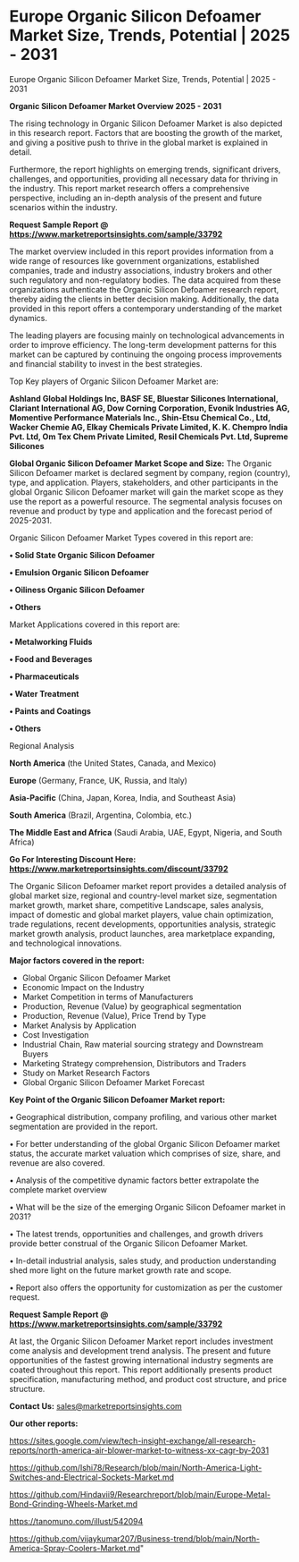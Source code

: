 # Europe Organic Silicon Defoamer Market Size, Trends, Potential | 2025 - 2031
Europe Organic Silicon Defoamer Market Size, Trends, Potential | 2025 - 2031

<Strong> Organic Silicon Defoamer Market Overview 2025 - 2031</strong>

The rising technology in Organic Silicon Defoamer Market is also depicted in this research report. Factors that are boosting the growth of the market, and giving a positive push to thrive in the global market is explained in detail.

Furthermore, the report highlights on emerging trends, significant drivers, challenges, and opportunities, providing all necessary data for thriving in the industry. This report market research offers a comprehensive perspective, including an in-depth analysis of the present and future scenarios within the industry.

<strong>Request Sample Report @ <a href=https://www.marketreportsinsights.com/sample/33792>https://www.marketreportsinsights.com/sample/33792</a></strong>

The market overview included in this report provides information from a wide range of resources like government organizations, established companies, trade and industry associations, industry brokers and other such regulatory and non-regulatory bodies. The data acquired from these organizations authenticate the Organic Silicon Defoamer research report, thereby aiding the clients in better decision making. Additionally, the data provided in this report offers a contemporary understanding of the market dynamics.

The leading players are focusing mainly on technological advancements in order to improve efficiency. The long-term development patterns for this market can be captured by continuing the ongoing process improvements and financial stability to invest in the best strategies.

Top Key players of Organic Silicon Defoamer Market are:

<strong>Ashland Global Holdings Inc, BASF SE, Bluestar Silicones International, Clariant International AG, Dow Corning Corporation, Evonik Industries AG, Momentive Performance Materials Inc., Shin-Etsu Chemical Co., Ltd, Wacker Chemie AG, Elkay Chemicals Private Limited, K. K. Chempro India Pvt. Ltd, Om Tex Chem Private Limited, Resil Chemicals Pvt. Ltd, Supreme Silicones</strong>

<strong><b>Global Organic Silicon Defoamer Market Scope and Size:</b></strong>
The Organic Silicon Defoamer market is declared segment by company, region (country), type, and application. Players, stakeholders, and other participants in the global Organic Silicon Defoamer market will gain the market scope as they use the report as a powerful resource. The segmental analysis focuses on revenue and product by type and application and the forecast period of 2025-2031.

Organic Silicon Defoamer Market Types covered in this report are:

<strong>•  Solid State Organic Silicon Defoamer

•  Emulsion Organic Silicon Defoamer

•  Oiliness Organic Silicon Defoamer

•  Others</strong>

Market Applications covered in this report are:

<strong>•  Metalworking Fluids

•  Food and Beverages

•  Pharmaceuticals

•  Water Treatment

•  Paints and Coatings

•  Others</strong> 

Regional Analysis

<strong>North America</strong> (the United States, Canada, and Mexico)

<strong>Europe</strong> (Germany, France, UK, Russia, and Italy)

<strong>Asia-Pacific</strong> (China, Japan, Korea, India, and Southeast Asia)

<strong>South America</strong> (Brazil, Argentina, Colombia, etc.)

<strong>The Middle East and Africa</strong> (Saudi Arabia, UAE, Egypt, Nigeria, and South Africa)

<strong>Go For Interesting Discount Here: <a href=https://www.marketreportsinsights.com/discount/33792>https://www.marketreportsinsights.com/discount/33792</a></strong>

The Organic Silicon Defoamer market report provides a detailed analysis of global market size, regional and country-level market size, segmentation market growth, market share, competitive Landscape, sales analysis, impact of domestic and global market players, value chain optimization, trade regulations, recent developments, opportunities analysis, strategic market growth analysis, product launches, area marketplace expanding, and technological innovations.

<strong><b>Major factors covered in the report:</b></strong>
<ul>
  <li>Global Organic Silicon Defoamer Market </li>
  <li>Economic Impact on the Industry</li>
  <li>Market Competition in terms of Manufacturers</li>
  <li>Production, Revenue (Value) by geographical segmentation</li>
  <li>Production, Revenue (Value), Price Trend by Type</li>
  <li>Market Analysis by Application</li>
  <li>Cost Investigation</li>
  <li>Industrial Chain, Raw material sourcing strategy and Downstream Buyers</li>
  <li>Marketing Strategy comprehension, Distributors and Traders</li>
  <li>Study on Market Research Factors</li>
  <li>Global Organic Silicon Defoamer Market Forecast</li>
</ul>

<strong><b>Key Point of the Organic Silicon Defoamer Market report:</b></strong>

• Geographical distribution, company profiling, and various other market segmentation are provided in the report.

• For better understanding of the global Organic Silicon Defoamer market status, the accurate market valuation which comprises of size, share, and revenue are also covered.

• Analysis of the competitive dynamic factors better extrapolate the complete market overview

• What will be the size of the emerging Organic Silicon Defoamer market in 2031?

• The latest trends, opportunities and challenges, and growth drivers provide better construal of the Organic Silicon Defoamer Market.

• In-detail industrial analysis, sales study, and production understanding shed more light on the future market growth rate and scope.

• Report also offers the opportunity for customization as per the customer request.

<strong>Request Sample Report @ <a href=https://www.marketreportsinsights.com/sample/33792>https://www.marketreportsinsights.com/sample/33792</a></strong>

At last, the Organic Silicon Defoamer Market report includes investment come analysis and development trend analysis. The present and future opportunities of the fastest growing international industry segments are coated throughout this report. This report additionally presents product specification, manufacturing method, and product cost structure, and price structure.

<strong>Contact Us:</strong>
sales@marketreportsinsights.com

<strong>Our other reports:</strong>

<a href=https://sites.google.com/view/tech-insight-exchange/all-research-reports/north-america-air-blower-market-to-witness-xx-cagr-by-2031>https://sites.google.com/view/tech-insight-exchange/all-research-reports/north-america-air-blower-market-to-witness-xx-cagr-by-2031</a>

<a href=https://github.com/Ishi78/Research/blob/main/North-America-Light-Switches-and-Electrical-Sockets-Market.md>https://github.com/Ishi78/Research/blob/main/North-America-Light-Switches-and-Electrical-Sockets-Market.md</a>

<a href=https://github.com/Hindavii9/Researchreport/blob/main/Europe-Metal-Bond-Grinding-Wheels-Market.md>https://github.com/Hindavii9/Researchreport/blob/main/Europe-Metal-Bond-Grinding-Wheels-Market.md</a>

<a href=https://tanomuno.com/illust/542094>https://tanomuno.com/illust/542094</a>

<a href=https://github.com/vijaykumar207/Business-trend/blob/main/North-America-Spray-Coolers-Market.md>https://github.com/vijaykumar207/Business-trend/blob/main/North-America-Spray-Coolers-Market.md</a>"
